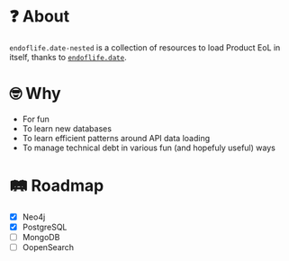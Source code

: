 # :question: About

`endoflife.date-nested` is a collection of resources to load Product EoL in itself,
thanks to [`endoflife.date`](https://endoflife.date/).

# 🤓 Why

- For fun
- To learn new databases
- To learn efficient patterns around API data loading
- To manage technical debt in various fun (and hopefuly useful) ways

# 🛤️ Roadmap

- [x] Neo4j
- [x] PostgreSQL
- [ ] MongoDB
- [ ] OopenSearch
